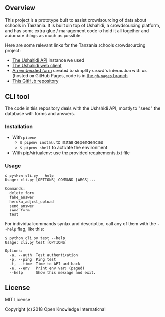 ## Overview

This project is a prototype built to assist crowdsourcing of data about schools
in Tanzania. It is built oin top of Ushahidi, a crowdsourcing platform, and has 
some extra glue / management code to hold it all together and automate things as 
much as possible.

Here are some relevant links for the Tanzania schools crowdsourcing project:

* [The Ushahidi API](https://crowdsurvey-api.herokuapp.com) instance we used
* [The Ushahidi web client](https://crowdsurvey.herokuapp.com)
* [An embedded form](https://tz-schools.oklabs.org/) created to simplify crowd's 
interaction with us (hosted on GitHub Pages, code is in 
[the `gh-pages` branch](https://github.com/okfn/crowdsourced-surveys/tree/gh-pages)
* [This GitHub repository](https://github.com/okfn/crowdsourced-surveys/)


## CLI tool

The code in this repository deals with the Ushahidi API, mostly to "seed" the 
database with forms and answers.

### Installation

* With `pipenv`
  * `$ pipenv install` to install dependencies
  * `$ pipenv shell` to activate the environment
* With pip/virtualenv: use the provided requirements.txt file

### Usage

```
$ python cli.py --help
Usage: cli.py [OPTIONS] COMMAND [ARGS]...

Commands:
  delete_form
  fake_answer
  heroku_adjust_upload
  send_answer
  send_form
  test
```

For individual commands syntax and description, call any of them with the `--help` flag, like this:
```
$ python cli.py test --help
Usage: cli.py test [OPTIONS]

Options:
  -a, --auth  Test authentication
  -p, --ping  Ping test
  -t, --time  Time to API and back
  -e, --env   Print env vars (paged)
  --help      Show this message and exit.

```

## License

MIT License

Copyright (c) 2018 Open Knowledge International

